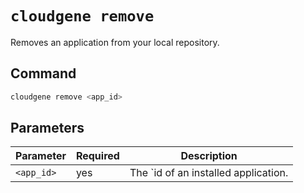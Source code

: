 # `cloudgene remove`

Removes an application from your local repository.

## Command

```bash
cloudgene remove <app_id>
```
## Parameters

| Parameter | Required | Description |
| --- | --- | --- |
| `<app_id>` | yes | The `id of an installed application. |
